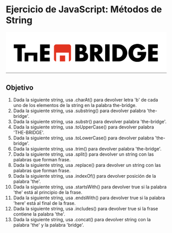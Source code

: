# Ejercicio de JavaScript: Métodos de String
![Alt text](image.png)

## Objetivo
1. Dada la siguiente string, usa .charAt() para devolver letra 'b' de cada uno de los elementos de la string en la palabra the-bridge.
2. Dada la siguiente string, usa .substring() para devolver palabra 'the-bridge'.
3. Dada la siguiente string, usa .substr() para devolver palabra 'the-bridge'.
4. Dada la siguiente string, usa .toUpperCase() para devolver palabra 'THE-BRIDGE'.
5. Dada la siguiente string, usa .toLowerCase() para devolver palabra 'the-bridge'.
6. Dada la siguiente string, usa .trim() para devolver palabra 'the-bridge'.
7. Dada la siguiente string, usa .split() para devolver un string con las palabras que forman frase.
8. Dada la siguiente string, usa .replace() para devolver un string con las palabras que forman frase.
9. Dada la siguiente string, usa .indexOf() para devolver posición de la palabra 'the'.
10. Dada la siguiente string, usa .startsWith() para devolver true si la palabra 'the' está al principio de la frase.
11. Dada la siguiente string, usa .endsWith() para devolver true si la palabra 'here' está al final de la frase.
12. Dada la siguiente string, usa .includes() para devolver true si la frase contiene la palabra 'the'.
13. Dada la siguiente string, usa .concat() para devolver string con la palabra 'the' y la palabra 'bridge'.